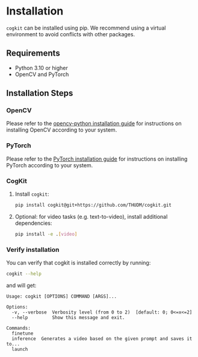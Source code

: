 ---
---

# Installation

`cogkit` can be installed using pip. We recommend using a virtual environment to avoid conflicts with other packages.

## Requirements

- Python 3.10 or higher
- OpenCV and PyTorch

## Installation Steps

### OpenCV

Please refer to the [opencv-python installation guide](https://github.com/opencv/opencv-python?tab=readme-ov-file#installation-and-usage) for instructions on installing OpenCV according to your system.

### PyTorch

Please refer to the [PyTorch installation guide](https://pytorch.org/get-started/locally/) for instructions on installing PyTorch according to your system.

### CogKit

1. Install `cogkit`:

   ```bash
   pip install cogkit@git+https://github.com/THUDM/cogkit.git
   ```

2. Optional: for video tasks (e.g. text-to-video), install additional dependencies:

   ```bash
   pip install -e .[video]
   ```

### Verify installation

You can verify that cogkit is installed correctly by running:

```bash
cogkit --help
```

and will get:

```text
Usage: cogkit [OPTIONS] COMMAND [ARGS]...

Options:
  -v, --verbose  Verbosity level (from 0 to 2)  [default: 0; 0<=x<=2]
  --help         Show this message and exit.

Commands:
  finetune
  inference  Generates a video based on the given prompt and saves it to...
  launch
```
